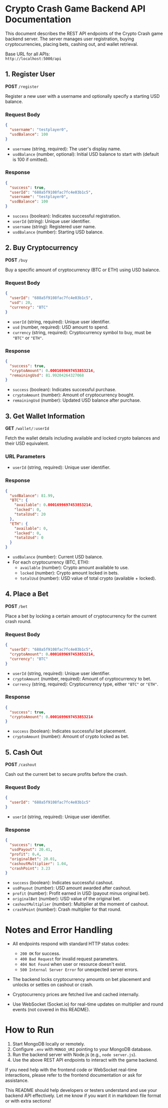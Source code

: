 # Crypto Crash Game Backend API Documentation

This document describes the REST API endpoints of the Crypto Crash game backend server. The server manages user registration, buying cryptocurrencies, placing bets, cashing out, and wallet retrieval.

Base URL for all APIs:  
`http://localhost:5000/api`

## 1. Register User

**POST** `/register`

Register a new user with a username and optionally specify a starting USD balance.

### Request Body

```json
{
  "username": "testplayer0",
  "usdBalance": 100
}
```

- `username` (string, required): The user's display name.
- `usdBalance` (number, optional): Initial USD balance to start with (default is 100 if omitted).

### Response

```json
{
  "success": true,
  "userId": "688a5f9108fac7fc4e03b1c5",
  "username": "testplayer0",
  "usdBalance": 100
}
```

- `success` (boolean): Indicates successful registration.
- `userId` (string): Unique user identifier.
- `username` (string): Registered user name.
- `usdBalance` (number): Starting USD balance.

## 2. Buy Cryptocurrency

**POST** `/buy`

Buy a specific amount of cryptocurrency (BTC or ETH) using USD balance.

### Request Body

```json
{
  "userId": "688a5f9108fac7fc4e03b1c5",
  "usd": 20,
  "currency": "BTC"
}
```

- `userId` (string, required): Unique user identifier.
- `usd` (number, required): USD amount to spend.
- `currency` (string, required): Cryptocurrency symbol to buy, must be `"BTC"` or `"ETH"`.

### Response

```json
{
  "success": true,
  "cryptoAmount": 0.0001699697453853214,
  "remainingUsd": 81.99204264327068
}
```

- `success` (boolean): Indicates successful purchase.
- `cryptoAmount` (number): Amount of cryptocurrency bought.
- `remainingUsd` (number): Updated USD balance after purchase.

## 3. Get Wallet Information

**GET** `/wallet/:userId`

Fetch the wallet details including available and locked crypto balances and their USD equivalent.

### URL Parameters

- `userId` (string, required): Unique user identifier.

### Response

```json
{
  "usdBalance": 81.99,
  "BTC": {
    "available": 0.0001699697453853214,
    "locked": 0,
    "totalUsd": 20
  },
  "ETH": {
    "available": 0,
    "locked": 0,
    "totalUsd": 0
  }
}
```

- `usdBalance` (number): Current USD balance.
- For each cryptocurrency (BTC, ETH):
  - `available` (number): Crypto amount available to use.
  - `locked` (number): Crypto amount locked in bets.
  - `totalUsd` (number): USD value of total crypto (available + locked).

## 4. Place a Bet

**POST** `/bet`

Place a bet by locking a certain amount of cryptocurrency for the current crash round.

### Request Body

```json
{
  "userId": "688a5f9108fac7fc4e03b1c5",
  "cryptoAmount": 0.0001699697453853214,
  "currency": "BTC"
}
```

- `userId` (string, required): Unique user identifier.
- `cryptoAmount` (number, required): Amount of cryptocurrency to bet.
- `currency` (string, required): Cryptocurrency type, either `"BTC"` or `"ETH"`.

### Response

```json
{
  "success": true,
  "cryptoAmount": 0.0001699697453853214
}
```

- `success` (boolean): Indicates successful bet placement.
- `cryptoAmount` (number): Amount of crypto locked as bet.

## 5. Cash Out

**POST** `/cashout`

Cash out the current bet to secure profits before the crash.

### Request Body

```json
{
  "userId": "688a5f9108fac7fc4e03b1c5"
}
```

- `userId` (string, required): Unique user identifier.

### Response

```json
{
  "success": true,
  "usdPayout": 20.41,
  "profit": 0.4,
  "originalBet": 20.01,
  "cashoutMultiplier": 1.04,
  "crashPoint": 3.23
}
```

- `success` (boolean): Indicates successful cashout.
- `usdPayout` (number): USD amount awarded after cashout.
- `profit` (number): Profit earned in USD (payout minus original bet).
- `originalBet` (number): USD value of the original bet.
- `cashoutMultiplier` (number): Multiplier at the moment of cashout.
- `crashPoint` (number): Crash multiplier for that round.

# Notes and Error Handling

- All endpoints respond with standard HTTP status codes:
  - `200 OK` for success.
  - `400 Bad Request` for invalid request parameters.
  - `404 Not Found` when user or resource doesn't exist.
  - `500 Internal Server Error` for unexpected server errors.

- The backend locks cryptocurrency amounts on bet placement and unlocks or settles on cashout or crash.

- Cryptocurrency prices are fetched live and cached internally.

- Use WebSocket (Socket.io) for real-time updates on multiplier and round events (not covered in this README).

# How to Run

1. Start MongoDB locally or remotely.
2. Configure `.env` with `MONGO_URI` pointing to your MongoDB database.
3. Run the backend server with Node.js (e.g., `node server.js`).
4. Use the above REST API endpoints to interact with the game backend.

If you need help with the frontend code or WebSocket real-time interactions, please refer to the frontend documentation or ask for assistance.

This README should help developers or testers understand and use your backend API effectively. Let me know if you want it in markdown file format or with extra sections!
